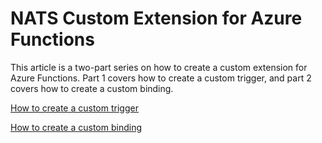 # NATS Custom Extension for Azure Functions

This article is a two-part series on how to create a custom extension for Azure Functions. Part 1 covers how to create a custom trigger, and part 2 covers how to create a custom binding.

[How to create a custom trigger](https://github.com/krvarma/azure-functions-nats-extension/blob/master/custom-extension-part1.md)

[How to create a custom binding](https://github.com/krvarma/azure-functions-nats-extension/blob/master/custom-extension-part2.md)